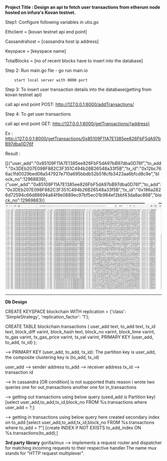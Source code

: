 **Project Title : Design an api to fetch user transactions from etherum node hosted on infura's Kovan testnet.**

Step1: Configure following variables in utis.go 

Ethclient = [kovan testnet api end point]

Cassandrahost = [cassandra host ip address]

Keyspace = [keyspace name]

TotalBlocks = [no of recent blocks have to insert into the database]

Step 2: Run main.go file - go run main.io

    	start local server with 8000 port
	

Step 3: To insert user transaction details into the database(getting from kovan testnet api)

call api end point POST: http://127.0.0.1:8000/addTransactions/

Step 4: To get user transactions

call api end point GET: http://127.0.0.1:8000/getTransactions/{address}

Ex : http://127.0.0.1:8000/getTransactions/0x85109F11A7E1385ee826FbF5dA97bB97dba0D76f

Result : 

[[{"user_add":"0x85109F11A7E1385ee826FbF5dA97bB97dba0D76f","to_add":"0x3DEb207E098F882C3F351C494b26B26548a33f5B","tx_id":"0x12bc766ac1fd0029bed06a547927e710a695bbdb52b518cfb3423aa6bfcd8c9e","block_no":12968839},{"user_add":"0x85109F11A7E1385ee826FbF5dA97bB97dba0D76f","to_add":"0x3DEb207E098F882C3F351C494b26B26548a33f5B","tx_id":"0x196a2826d72594c66d88694a84f9e0889ec97bf5ec01b984ef2bbf43da8ac868","block_no":12969883}]
![Screenshot](screenshot1.png)


-----------------------------------------------------------------------------------------------------------------------------------------------


**Db Design**

CREATE KEYSPACE blockchain WITH replication = {'class': 'SimpleStrategy', 'replication_factor': '1'};

CREATE TABLE blockchain.transactions (
    user_add text,
    to_add text,
    tx_id text,
    block_diff varint,
    block_hash text,
    block_no varint,
    block_time varint,
    tx_gas varint,
    tx_gas_price varint,
    tx_val varint,
    PRIMARY KEY (user_add, to_add, tx_id)
);

--> PRIMARY KEY (user_add, to_add, tx_id): The partition key is user_add, the composite clustering key is (to_add, tx_id)

user_add --> sender address
to_add --> receiver address
tx_id --> transaction id

--> In cassandra [OR condition] is not supported
    thats reason i wrote two queries one for out_transactions another one for in_transactions 
    
--> getting out transactions using below query (used_add is Partition key)
    [select user_add,to_add,tx_id,block_no FROM %s.transactions where user_add = ?;]
	
--> getting in transactions using below query here created secondary index on to_add
    [select user_add,to_add,tx_id,block_no FROM %s.transactions where to_add = ?"]
    [create INDEX if NOT EXISTS to_add_index ON %s.transactions(to_add);]


**3rd party library**
gorilla/mux --> implements a request router and dispatcher for matching incoming requests to their respective handler.The name mux stands for "HTTP request multiplexer".

 





